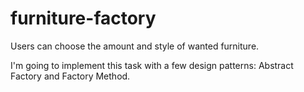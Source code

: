 # furniture-factory

Users can choose the amount and style of wanted furniture.

I'm going to implement this task with a few design patterns: Abstract Factory and Factory Method.
